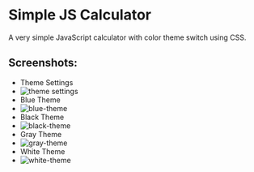 # Simple JS Calculator
A very simple JavaScript calculator with color theme switch using CSS.
## Screenshots:

- Theme Settings
- ![theme settings](https://github.com/lvcc-wad/Simple-JS-Calculator/blob/master/img/ss/theme-settings.png)
- Blue Theme 
- ![blue-theme](https://github.com/lvcc-wad/Simple-JS-Calculator/blob/master/img/ss/blue-calc.png)
- Black Theme 
- ![black-theme](https://github.com/lvcc-wad/Simple-JS-Calculator/blob/master/img/ss/black-calc.png)
- Gray Theme 
- ![gray-theme](https://github.com/lvcc-wad/Simple-JS-Calculator/blob/master/img/ss/gray-calc.png)
- White Theme 
- ![white-theme](https://github.com/lvcc-wad/Simple-JS-Calculator/blob/master/img/ss/white-calc.png)

